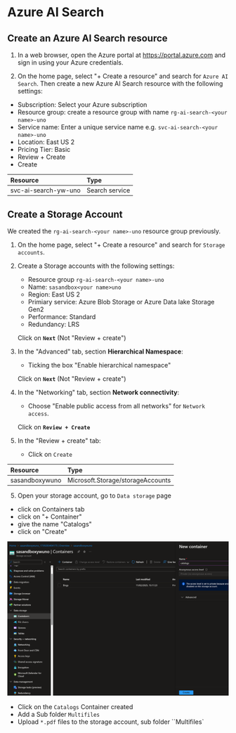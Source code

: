# Azure AI Search

## Create an Azure AI Search resource

1. In a web browser, open the Azure portal at https://portal.azure.com and sign in using your Azure credentials.

2. On the home page, select "+ Create a resource" and search for `Azure AI Search`. Then create a new Azure AI Search resource with the following settings:

* Subscription: Select your Azure subscription
* Resource group: create a resource group with name `rg-ai-search-<your name>-uno`
* Service name: Enter a unique service name e.g. `svc-ai-search-<your name>-uno`
* Location: East US 2
* Pricing Tier: Basic
* Review + Create
* Create

|Resource| Type|
|:---|:---|
|svc-ai-search-yw-uno|Search service|

## Create a Storage Account
We created the `rg-ai-search-<your name>-uno` resource group previously.

1. On the home page, select "+ Create a resource" and search for `Storage accounts`.

2. Create a Storage accounts with the following settings:
    * Resource group `rg-ai-search-<your name>-uno`
    * Name: `sasandbox<your name>uno`
    * Region: East US 2
    * Primiary service: Azure Blob Storage or Azure Data lake Storage Gen2
    * Performance: Standard
    * Redundancy: LRS

    Click on **`Next`** (Not "Review + create")

3. In the "Advanced" tab, section **Hierarchical Namespace**:
    * Ticking the box "Enable hierarchical namespace"

    Click on **`Next`** (Not "Review + create")

4. In the "Networking" tab, section **Network connectivity**:
    * Choose "Enable public access from all networks" for `Network access`.

    Click on **`Review + Create`**

5. In the "Review + create" tab:
    * Click on `Create`

|Resource| Type|
|:---|:---|
|sasandboxywuno|Microsoft.Storage/storageAccounts|

5. Open your storage account, go to `Data storage` page
* click on Containers tab
* click on "+ Container"
* give the name "Catalogs"
* click on "Create"

![](imgs/add_container_storageaccount.png)

* Click on the `Catalogs` Container created
* Add a Sub folder `Multifiles`
* Upload `*.pdf` files to the storage account, sub folder ``Multifiles`
